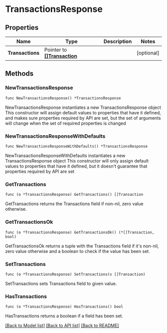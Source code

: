 # TransactionsResponse

## Properties

Name | Type | Description | Notes
------------ | ------------- | ------------- | -------------
**Transactions** | Pointer to [**[]Transaction**](Transaction.md) |  | [optional] 

## Methods

### NewTransactionsResponse

`func NewTransactionsResponse() *TransactionsResponse`

NewTransactionsResponse instantiates a new TransactionsResponse object
This constructor will assign default values to properties that have it defined,
and makes sure properties required by API are set, but the set of arguments
will change when the set of required properties is changed

### NewTransactionsResponseWithDefaults

`func NewTransactionsResponseWithDefaults() *TransactionsResponse`

NewTransactionsResponseWithDefaults instantiates a new TransactionsResponse object
This constructor will only assign default values to properties that have it defined,
but it doesn't guarantee that properties required by API are set

### GetTransactions

`func (o *TransactionsResponse) GetTransactions() []Transaction`

GetTransactions returns the Transactions field if non-nil, zero value otherwise.

### GetTransactionsOk

`func (o *TransactionsResponse) GetTransactionsOk() (*[]Transaction, bool)`

GetTransactionsOk returns a tuple with the Transactions field if it's non-nil, zero value otherwise
and a boolean to check if the value has been set.

### SetTransactions

`func (o *TransactionsResponse) SetTransactions(v []Transaction)`

SetTransactions sets Transactions field to given value.

### HasTransactions

`func (o *TransactionsResponse) HasTransactions() bool`

HasTransactions returns a boolean if a field has been set.


[[Back to Model list]](../README.md#documentation-for-models) [[Back to API list]](../README.md#documentation-for-api-endpoints) [[Back to README]](../README.md)


